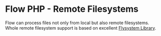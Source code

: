 # Flow PHP - Remote Filesystems

Flow can process files not only from local but also remote filesystems. 
Whole remote filesystem support is based on excellent [Flysystem Library](https://flysystem.thephpleague.com/docs/).

